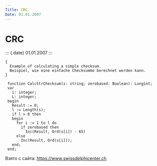 ```yaml
---
Title: CRC
Date: 01.01.2007
---
```



CRC
===

::: {.date}
01.01.2007
:::

    { 
      Example of calculating a simple checksum. 
      Beispiel, wie eine einfache Checksumme berechnet werden kann. 
    }
     
     function CalcStrChecksum(s: string; zerobased: Boolean): Longint;
     var
       i: integer;
       L: integer;
     begin
       Result := 0;
       l := Length(s);
       if l > 0 then
       begin
         for i := 1 to l do
           if zerobased then
             Inc(Result, Ord(s[i]) - 65)
         else
           Inc(Result, Ord(s[i]));
       end;
     end;

Взято с сайта: <https://www.swissdelphicenter.ch>
